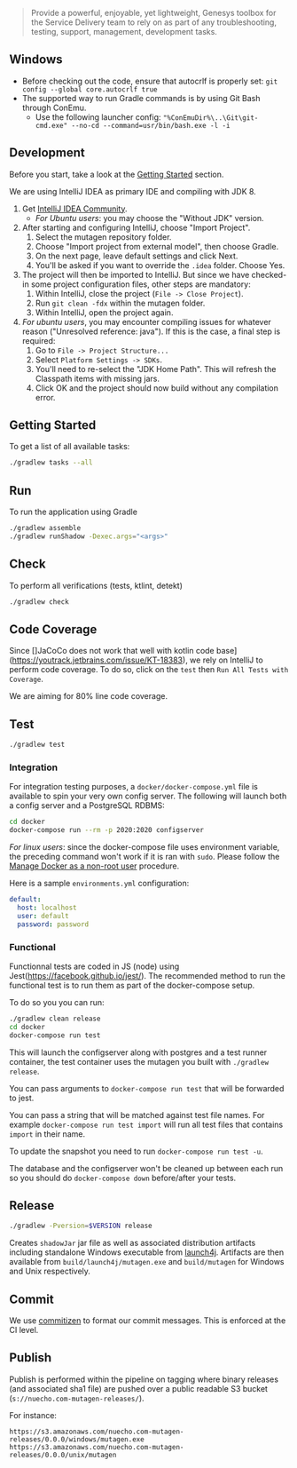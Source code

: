 > Provide a powerful, enjoyable, yet lightweight, Genesys toolbox for the Service
> Delivery team to rely on as part of any troubleshooting, testing, support, management,
> development tasks.

## Windows
- Before checking out the code, ensure that autocrlf is properly set: `git config --global core.autocrlf true`
- The supported way to run Gradle commands is by using Git Bash through ConEmu.
  - Use the following launcher config: `"%ConEmuDir%\..\Git\git-cmd.exe" --no-cd --command=usr/bin/bash.exe -l -i`

## Development

Before you start, take a look at the [Getting Started](https://sites.google.com/m.nuecho.com/hub/mutagen) section.

We are using IntelliJ IDEA as primary IDE and compiling with JDK 8.

1. Get [IntelliJ IDEA Community](https://www.jetbrains.com/idea/download/).
    - _For Ubuntu users_: you may choose the "Without JDK" version.
2. After starting and configuring IntelliJ, choose "Import Project".
    1. Select the mutagen repository folder.
    2. Choose "Import project from external model", then choose Gradle.
    3. On the next page, leave default settings and click Next.
    4. You'll be asked if you want to override the `.idea` folder. Choose Yes.
3. The project will then be imported to IntelliJ. But since we have checked-in some project configuration files,
   other steps are mandatory:
   1. Within IntelliJ, close the project (`File -> Close Project`).
   2. Run `git clean -fdx` within the mutagen folder.
   3. Within IntelliJ, open the project again.
4. _For ubuntu users_, you may encounter compiling issues for whatever reason ("Unresolved reference: java").
   If this is the case, a final step is required:
   1. Go to `File -> Project Structure...`
   2. Select `Platform Settings -> SDKs`.
   3. You'll need to re-select the "JDK Home Path". This will refresh the Classpath items with missing jars.
   4. Click OK and the project should now build without any compilation error.


## Getting Started

To get a list of all available tasks:

```bash
./gradlew tasks --all
```

## Run

To run the application using Gradle

```bash
./gradlew assemble
./gradlew runShadow -Dexec.args="<args>"
```

## Check

To perform all verifications (tests, ktlint, detekt)

```bash
./gradlew check
```

## Code Coverage

Since []JaCoCo does not work that well with kotlin code base](https://youtrack.jetbrains.com/issue/KT-18383), 
we rely on IntelliJ to perform code coverage. To do so, click on the `test` then `Run All Tests with Coverage`.

We are aiming for 80% line code coverage.

## Test

```bash
./gradlew test
```

### Integration

For integration testing purposes, a `docker/docker-compose.yml` file is available to spin
your very own config server. The following will launch both a config server and a PostgreSQL
RDBMS:

```bash
cd docker
docker-compose run --rm -p 2020:2020 configserver
```

_For linux users_: since the docker-compose file uses environment variable, the preceding command won't work
if it is ran with `sudo`. Please follow the [Manage Docker as a non-root user](https://docs.docker.com/install/linux/linux-postinstall/) 
procedure.

Here is a sample `environments.yml` configuration:

```yaml
default:
  host: localhost
  user: default
  password: password
```

### Functional

Functionnal tests are coded in JS (node) using Jest(https://facebook.github.io/jest/).
The recommended method to run the functional test is to run them as part of the docker-compose setup.

To do so you you can run:
```bash
./gradlew clean release
cd docker
docker-compose run test
```

This will launch the configserver along with postgres and a test runner container, the test container uses the mutagen 
you built with `./gradlew release`.

You can pass arguments to `docker-compose run test` that will be forwarded to jest.

You can pass a string that will be matched against test file names. For example `docker-compose run test import` will run all
test files that contains `import` in their name.

To update the snapshot you need to run  `docker-compose run test -u`.

The database and the configserver won't be cleaned up between each run so you should do `docker-compose down` before/after your tests.

## Release

```bash
./gradlew -Pversion=$VERSION release
```

Creates `shadowJar` jar file as well as associated distribution artifacts including standalone
Windows executable from [launch4j](http://launch4j.sourceforge.net/).
Artifacts are then available from `build/launch4j/mutagen.exe` and `build/mutagen` for
Windows and Unix respectively.

## Commit

We use [commitizen](https://github.com/commitizen/cz-cli) to format our commit messages.
This is enforced at the CI level.

## Publish

Publish is performed within the pipeline on tagging where binary releases (and associated sha1 file)
are pushed over a public readable S3 bucket (`s://nuecho.com-mutagen-releases/`).

For instance:

 	https://s3.amazonaws.com/nuecho.com-mutagen-releases/0.0.0/windows/mutagen.exe
 	https://s3.amazonaws.com/nuecho.com-mutagen-releases/0.0.0/unix/mutagen
